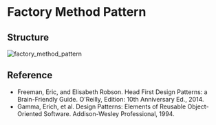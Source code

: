 # Factory Method Pattern

## Structure
![factory_method_pattern](https://raw.githubusercontent.com/Code2Bits/Design-Patterns-Java/master/Creational%20Patterns/Factory%20Method/Images/factory_method_pattern.png)

## Reference
* Freeman, Eric, and Elisabeth Robson. Head First Design Patterns: a Brain-Friendly Guide. O'Reilly, Edition: 10th Anniversary Ed., 2014.
* Gamma, Erich, et al. Design Patterns: Elements of Reusable Object-Oriented Software. Addison-Wesley Professional, 1994.